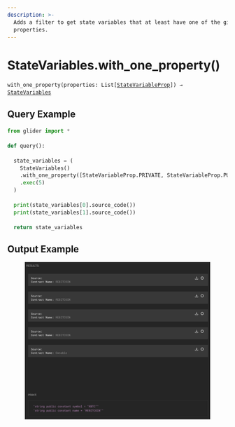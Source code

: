 ```yaml
---
description: >-
  Adds a filter to get state variables that at least have one of the given
  properties.
---
```


# StateVariables.with\_one\_property()

`with_one_property(properties: List[`[`StateVariableProp`](../statevariableprop.md)`]) →` [`StateVariables`](./)



## Query Example

```python
from glider import *

def query():

  state_variables = (
    StateVariables()
    .with_one_property([StateVariableProp.PRIVATE, StateVariableProp.PUBLIC])
    .exec(5)
  )

  print(state_variables[0].source_code())
  print(state_variables[1].source_code())

  return state_variables
```

## Output Example

<figure><img src="../../../../.gitbook/assets/image (1) (1) (1) (1) (1) (1) (1) (1) (1) (1) (1) (1) (1) (1) (1) (1).png" alt=""><figcaption></figcaption></figure>


